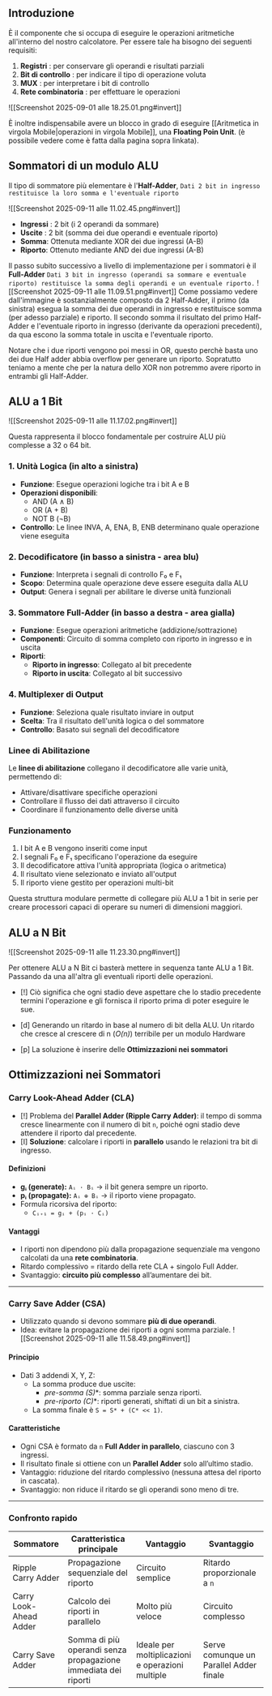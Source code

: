 
## Introduzione
È il componente che si occupa di eseguire le operazioni aritmetiche all'interno del nostro calcolatore.
Per essere tale ha bisogno dei seguenti requisiti:
1. **Registri** : per conservare gli operandi e risultati parziali 
2. **Bit di controllo** : per indicare il tipo di operazione voluta
3. **MUX** : per interpretare i bit di controllo
4. **Rete combinatoria**  : per effettuare le operazioni

![[Screenshot 2025-09-01 alle 18.25.01.png#invert]]

È inoltre indispensabile avere un blocco in grado di eseguire [[Aritmetica in virgola Mobile|operazioni in virgola Mobile]], una **Floating Poin Unit**. (è possibile vedere come è fatta dalla pagina sopra linkata).

## Sommatori di un modulo ALU

Il tipo di sommatore più elementare è l'**Half-Adder**, 
``Dati 2 bit in ingresso restituisce la loro somma e l'eventuale riporto``

![[Screenshot 2025-09-11 alle 11.02.45.png#invert]]


- **Ingressi** : 2 bit (i 2 operandi da sommare)
- **Uscite** : 2 bit (somma dei due operandi e eventuale riporto)
- **Somma**: Ottenuta mediante XOR dei due ingressi (A-B)
- **Riporto**: Ottenuto mediante AND dei due ingressi (A-B) 

Il passo subito successivo a livello di implementazione per i sommatori è il **Full-Adder**
``Dati 3 bit in ingresso (operandi sa sommare e eventuale riporto) restituisce la somma degli operandi e un eventuale riporto.``
![[Screenshot 2025-09-11 alle 11.09.51.png#invert]]
Come possiamo vedere dall'immagine è sostanzialmente composto da 2 Half-Adder, il primo (da sinistra) esegua la somma dei due operandi in ingresso e restituisce somma (per adesso parziale) e riporto. 
Il secondo somma il risultato del primo Half-Adder e l'eventuale riporto in ingresso (derivante da operazioni precedenti), da qua escono la somma totale in uscita e l'eventuale riporto.

Notare che i due riporti vengono poi messi in OR, questo perchè basta uno dei due Half adder abbia overflow per generare un riporto. Sopratutto teniamo a mente che per la natura dello XOR non potremmo avere riporto in entrambi gli Half-Adder.

## ALU a 1 Bit

![[Screenshot 2025-09-11 alle 11.17.02.png#invert]]

Questa rappresenta il blocco fondamentale per costruire ALU più complesse a 32 o 64 bit.
### 1. Unità Logica (in alto a sinistra)

- **Funzione**: Esegue operazioni logiche tra i bit A e B
- **Operazioni disponibili**:
    - AND (A ∧ B)
    - OR (A + B)
    - NOT B (¬B)
- **Controllo**: Le linee INVA, A, ENA, B, ENB determinano quale operazione viene eseguita

### 2. Decodificatore (in basso a sinistra - area blu)

- **Funzione**: Interpreta i segnali di controllo F₀ e F₁
- **Scopo**: Determina quale operazione deve essere eseguita dalla ALU
- **Output**: Genera i segnali per abilitare le diverse unità funzionali

### 3. Sommatore Full-Adder (in basso a destra - area gialla)

- **Funzione**: Esegue operazioni aritmetiche (addizione/sottrazione)
- **Componenti**: Circuito di somma completo con riporto in ingresso e in uscita
- **Riporti**:
    - **Riporto in ingresso**: Collegato al bit precedente
    - **Riporto in uscita**: Collegato al bit successivo

### 4. Multiplexer di Output

- **Funzione**: Seleziona quale risultato inviare in output
- **Scelta**: Tra il risultato dell'unità logica o del sommatore
- **Controllo**: Basato sui segnali del decodificatore

### Linee di Abilitazione

Le **linee di abilitazione** collegano il decodificatore alle varie unità, permettendo di:

- Attivare/disattivare specifiche operazioni
- Controllare il flusso dei dati attraverso il circuito
- Coordinare il funzionamento delle diverse unità

### Funzionamento

1. I bit A e B vengono inseriti come input
2. I segnali F₀ e F₁ specificano l'operazione da eseguire
3. Il decodificatore attiva l'unità appropriata (logica o aritmetica)
4. Il risultato viene selezionato e inviato all'output
5. Il riporto viene gestito per operazioni multi-bit

Questa struttura modulare permette di collegare più ALU a 1 bit in serie per creare processori capaci di operare su numeri di dimensioni maggiori.


## ALU a N Bit

![[Screenshot 2025-09-11 alle 11.23.30.png#invert]]

Per ottenere ALU a N Bit ci basterà mettere in sequenza tante ALU a 1 Bit.
Passando da una all'altra gli eventuali riporti delle operazioni.

- [!]  Ciò significa che ogni stadio deve aspettare che lo stadio precedente termini l'operazione e gli fornisca il riporto prima di poter eseguire le sue.
- [d] Generando un ritardo in base al numero di bit della ALU. Un ritardo che cresce al crescere di n (*O(n)*) terribile per un modulo Hardware 

- [p] La soluzione è inserire delle **Ottimizzazioni nei sommatori**

## Ottimizzazioni nei Sommatori


### Carry Look-Ahead Adder (CLA) 
- [!]    Problema del **Parallel Adder (Ripple Carry Adder)**: il tempo di somma cresce linearmente con il numero di bit `n`, poiché ogni stadio deve attendere il riporto dal precedente.
- [I] **Soluzione**: calcolare i riporti in **parallelo** usando le relazioni tra bit di ingresso.

#### Definizioni
- **gᵢ (generate):** `Aᵢ · Bᵢ` → il bit genera sempre un riporto.
- **pᵢ (propagate):** `Aᵢ ⊕ Bᵢ` → il riporto viene propagato.
- Formula ricorsiva del riporto:
  - `Cᵢ₊₁ = gᵢ + (pᵢ · Cᵢ)`

#### Vantaggi
- I riporti non dipendono più dalla propagazione sequenziale ma vengono calcolati da una **rete combinatoria**.
- Ritardo complessivo = ritardo della rete CLA + singolo Full Adder.
- Svantaggio: **circuito più complesso** all’aumentare dei bit.

---

### Carry Save Adder (CSA) 
- Utilizzato quando si devono sommare **più di due operandi**.
- Idea: evitare la propagazione dei riporti a ogni somma parziale.
![[Screenshot 2025-09-11 alle 11.58.49.png#invert]]
#### Principio
- Dati 3 addendi X, Y, Z:
  - La somma produce due uscite:
    - **pre-somma (S*)**: somma parziale senza riporti.
    - **pre-riporto (C*)**: riporti generati, shiftati di un bit a sinistra.
  - La somma finale è `S = S* + (C* << 1)`.

#### Caratteristiche
- Ogni CSA è formato da `n` **Full Adder in parallelo**, ciascuno con 3 ingressi.
- Il risultato finale si ottiene con un **Parallel Adder** solo all’ultimo stadio.
- Vantaggio: riduzione del ritardo complessivo (nessuna attesa del riporto in cascata).
- Svantaggio: non riduce il ritardo se gli operandi sono meno di tre.

---

### Confronto rapido
| Sommatore              | Caratteristica principale                                      | Vantaggio                                        | Svantaggio                              |
| ---------------------- | -------------------------------------------------------------- | ------------------------------------------------ | --------------------------------------- |
| Ripple Carry Adder     | Propagazione sequenziale del riporto                           | Circuito semplice                                | Ritardo proporzionale a `n`             |
| Carry Look-Ahead Adder | Calcolo dei riporti in parallelo                               | Molto più veloce                                 | Circuito complesso                      |
| Carry Save Adder       | Somma di più operandi senza propagazione immediata dei riporti | Ideale per moltiplicazioni e operazioni multiple | Serve comunque un Parallel Adder finale |
